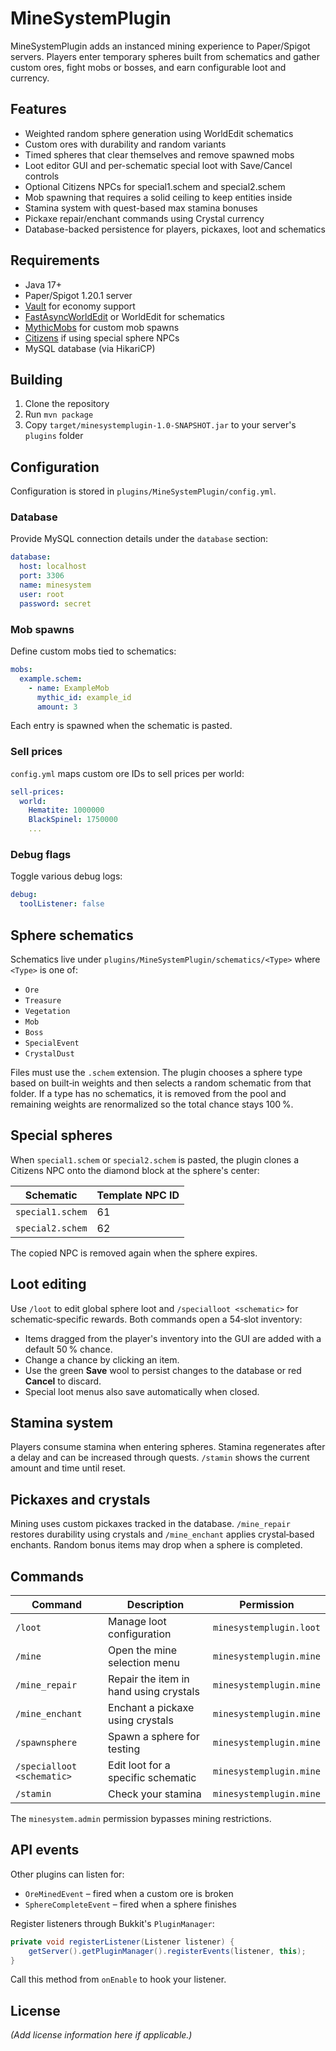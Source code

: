 # MineSystemPlugin

MineSystemPlugin adds an instanced mining experience to Paper/Spigot servers.
Players enter temporary spheres built from schematics and gather custom ores,
fight mobs or bosses, and earn configurable loot and currency.

## Features
- Weighted random sphere generation using WorldEdit schematics
- Custom ores with durability and random variants
- Timed spheres that clear themselves and remove spawned mobs
- Loot editor GUI and per-schematic special loot with Save/Cancel controls
- Optional Citizens NPCs for special1.schem and special2.schem
- Mob spawning that requires a solid ceiling to keep entities inside
- Stamina system with quest-based max stamina bonuses
- Pickaxe repair/enchant commands using Crystal currency
- Database-backed persistence for players, pickaxes, loot and schematics

## Requirements
- Java 17+
- Paper/Spigot 1.20.1 server
- [Vault](https://www.spigotmc.org/resources/vault.34315/) for economy support
- [FastAsyncWorldEdit](https://www.spigotmc.org/resources/fast-async-worldedit-fawe.13932/) or WorldEdit for schematics
- [MythicMobs](https://www.mythicmobs.net/) for custom mob spawns
- [Citizens](https://www.spigotmc.org/resources/citizens.13811/) if using special sphere NPCs
- MySQL database (via HikariCP)

## Building
1. Clone the repository
2. Run `mvn package`
3. Copy `target/minesystemplugin-1.0-SNAPSHOT.jar` to your server's `plugins` folder

## Configuration
Configuration is stored in `plugins/MineSystemPlugin/config.yml`.

### Database
Provide MySQL connection details under the `database` section:

```yaml
database:
  host: localhost
  port: 3306
  name: minesystem
  user: root
  password: secret
```

### Mob spawns
Define custom mobs tied to schematics:

```yaml
mobs:
  example.schem:
    - name: ExampleMob
      mythic_id: example_id
      amount: 3
```

Each entry is spawned when the schematic is pasted.

### Sell prices
`config.yml` maps custom ore IDs to sell prices per world:

```yaml
sell-prices:
  world:
    Hematite: 1000000
    BlackSpinel: 1750000
    ...
```

### Debug flags
Toggle various debug logs:

```yaml
debug:
  toolListener: false
```


## Sphere schematics
Schematics live under `plugins/MineSystemPlugin/schematics/<Type>` where `<Type>`
is one of:

- `Ore`
- `Treasure`
- `Vegetation`
- `Mob`
- `Boss`
- `SpecialEvent`
- `CrystalDust`

Files must use the `.schem` extension. The plugin chooses a sphere type based on
built‑in weights and then selects a random schematic from that folder. If a type
has no schematics, it is removed from the pool and remaining weights are
renormalized so the total chance stays 100 %.

## Special spheres
When `special1.schem` or `special2.schem` is pasted, the plugin clones a
Citizens NPC onto the diamond block at the sphere's center:

| Schematic       | Template NPC ID |
| --------------- | --------------- |
| `special1.schem`| 61              |
| `special2.schem`| 62              |

The copied NPC is removed again when the sphere expires.

## Loot editing
Use `/loot` to edit global sphere loot and `/specialloot <schematic>` for
schematic‑specific rewards. Both commands open a 54‑slot inventory:

- Items dragged from the player's inventory into the GUI are added with a
  default 50 % chance.
- Change a chance by clicking an item.
- Use the green **Save** wool to persist changes to the database or red **Cancel**
  to discard.
- Special loot menus also save automatically when closed.

## Stamina system
Players consume stamina when entering spheres. Stamina regenerates after a delay
and can be increased through quests. `/stamin` shows the current amount and time
until reset.


## Pickaxes and crystals
Mining uses custom pickaxes tracked in the database. `/mine_repair` restores
durability using crystals and `/mine_enchant` applies crystal‑based enchants.
Random bonus items may drop when a sphere is completed.

## Commands

| Command | Description | Permission |
|---------|-------------|------------|
| `/loot` | Manage loot configuration | `minesystemplugin.loot` |
| `/mine` | Open the mine selection menu | `minesystemplugin.mine` |
| `/mine_repair` | Repair the item in hand using crystals | `minesystemplugin.mine` |
| `/mine_enchant` | Enchant a pickaxe using crystals | `minesystemplugin.mine` |
| `/spawnsphere` | Spawn a sphere for testing | `minesystemplugin.mine` |
| `/specialloot <schematic>` | Edit loot for a specific schematic | `minesystemplugin.mine` |
| `/stamin` | Check your stamina | `minesystemplugin.mine` |

The `minesystem.admin` permission bypasses mining restrictions.

## API events
Other plugins can listen for:

- `OreMinedEvent` – fired when a custom ore is broken
- `SphereCompleteEvent` – fired when a sphere finishes

Register listeners through Bukkit's `PluginManager`:

```java
private void registerListener(Listener listener) {
    getServer().getPluginManager().registerEvents(listener, this);
}
```

Call this method from `onEnable` to hook your listener.

## License
*(Add license information here if applicable.)*

